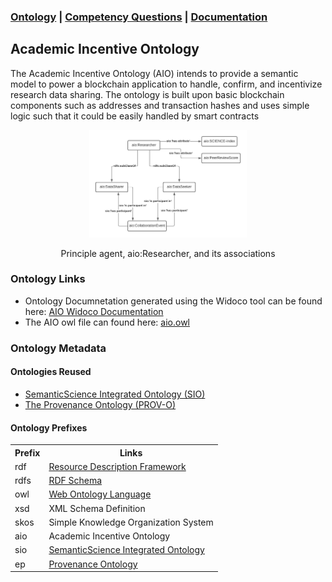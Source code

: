 <link rel="stylesheet" type="text/css" href="styles.css" />

<article class="mb-5" id="ontology">
<content>

<h3><a href="ontology">Ontology</a> | <a href="competencyquestions">Competency Questions</a> | <a href="AIODocumentation/index-en.html">Documentation</a></h3>
  
<h1 id="ontologyabout">Academic Incentive Ontology</h1>
  <p>The Academic Incentive Ontology (AIO) intends to provide a semantic model to power a blockchain application to handle, confirm, and incentivize research data sharing. The ontology is built upon basic blockchain components such as addresses and transaction hashes and uses simple logic such that it could be easily handled by smart contracts</p>
  
<p style="text-align:center;"><img src= "images/AIObroad.jpeg" style="width:50%; height:50%"></p>
  <p style="text-align:center;">Principle agent, aio:Researcher, and its associations</p>  
  
  <h3 id="ontologylinks">Ontology Links</h3>
  <ul>
  <li>Ontology Documnetation generated using the Widoco tool can be found here: <a href="https://sharing-science.github.io/academic-incentive-ontology/AIODocumentation/index-en.html"> 
  AIO Widoco Documentation</a></li>
  <li>The AIO owl file can found here: <a href="https://github.com/sharing-science/academic-incentive-ontology/blob/main/AIO.owl">aio.owl</a></li>
  </ul>
  
  <article class="mb-5" id="ontologymetadata">
  <content>
    <h3>Ontology Metadata</h3>
  <h4 id="ontologiesreused">Ontologies Reused</h4>
  <ul>
  <li><a href="https://raw.githubusercontent.com/MaastrichtU-IDS/semanticscience/master/ontology/sio.owl">SemanticScience Integrated Ontology (SIO)</a></li>
  <li><a href="https://www.w3.org/TR/prov-o/">The Provenance Ontology (PROV-O)</a></li>
  </ul>
    
  <h4> Ontology Prefixes </h4>
  <table style="width:100%">
    <tr>
    <th>Prefix</th>
    <th>Links</th> 
  </tr>
  <tr>
    <td>rdf</td>
    <td><a href="http://www.w3.org/1999/02/22-rdf-syntax-ns">Resource Description Framework</a></td> 
  </tr>
  <tr>
    <td>rdfs</td>
    <td><a href="http://www.w3.org/2000/01/rdf-schema"> RDF Schema</a> </td> 
  </tr>
  <tr>
    <td>owl</td>
    <td><a href="http://www.w3.org/2002/07/owl#">Web Ontology Language </a> </td> 
  </tr>
    <tr>
    <td> xsd</td>
    <td> <a href="http://www.w3.org/2001/XMLSchema#"></a> XML Schema Definition</td> 
  </tr>
   <tr>
    <td>skos</td>
    <td> <a href="http://www.w3.org/2004/02/skos/core#"></a>  Simple Knowledge Organization System</td> 
  </tr>
    <tr>
    <td>aio</td>
    <td> <a> Academic Incentive Ontology</a> </td> 
  </tr>   
    <tr>
    <td>sio</td>
    <td> <a href="http://semanticscience.org/resource/">SemanticScience Integrated Ontology</a> </td> 
  </tr>
  <tr>
    <td>ep</td>
    <td> <a href="https://www.w3.org/TR/prov-o/">Provenance Ontology</a> </td> 
  </tr>

    
</table>
